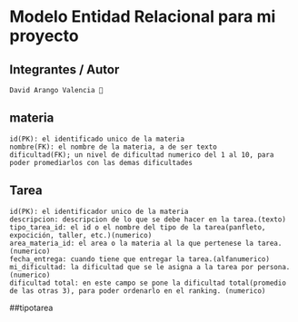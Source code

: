 # Modelo Entidad Relacional para mi proyecto 
## Integrantes / Autor
    David Arango Valencia 👾
## materia
    id(PK): el identificado unico de la materia
    nombre(FK): el nombre de la materia, a de ser texto
    dificultad(FK); un nivel de dificultad numerico del 1 al 10, para poder promediarlos con las demas dificultades
## Tarea
    id(PK): el identificador unico de la materia
    descripcion: descripcion de lo que se debe hacer en la tarea.(texto)
    tipo_tarea_id: el id o el nombre del tipo de la tarea(panfleto, expocición, taller, etc.)(numerico)
    area_materia_id: el area o la materia al la que pertenese la tarea.(numerico)
    fecha_entrega: cuando tiene que entregar la tarea.(alfanumerico)
    mi_dificultad: la dificultad que se le asigna a la tarea por persona.(numerico)
    dificultad total: en este campo se pone la dificultad total(promedio de las otras 3), para poder ordenarlo en el ranking. (numerico)
##tipotarea
    
